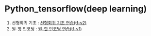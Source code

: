 # Python_tensorflow(deep learning)

1. 선형회귀 기초 : <a href="https://github.com/kimTH65/Python_tensorflow/blob/main/linearRegression.ipynb">선형회귀 기초 연습(tf-v2)</a> <br>
2. 원-핫 인코딩 : <a href="https://github.com/kimTH65/Python_tensorflow/blob/main/oneHotEncording.ipynb">원-핫 인코딩 연습(tf-v1)</a> 
